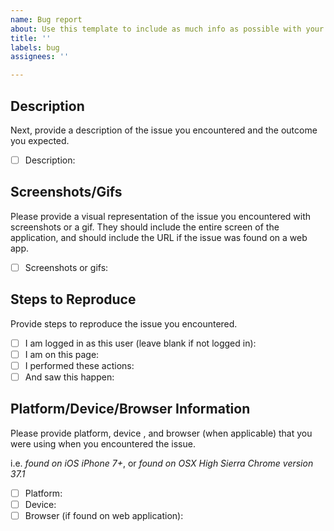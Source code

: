 ```yaml
---
name: Bug report
about: Use this template to include as much info as possible with your bug report
title: ''
labels: bug
assignees: ''

---
```


<!-- The issue Title should be something like "As a <user> when I <do this> <this happens>" -->

## Description
Next, provide a description of the issue you encountered and the outcome you expected.
- [ ] Description:

## Screenshots/Gifs
Please provide a visual representation of the issue you encountered with screenshots or a gif. They should include the entire screen of the application, and should include the URL if the issue was found on a web app.
- [ ] Screenshots or gifs:

## Steps to Reproduce
Provide steps to reproduce the issue you encountered.

- [ ] I am logged in as this user (leave blank if not logged in):
- [ ] I am on this page:
- [ ] I performed these actions:
- [ ] And saw this happen:

## Platform/Device/Browser Information
Please provide platform, device , and browser (when applicable) that you were using when you encountered the issue.

i.e. *found on iOS iPhone 7+*, or *found on OSX High Sierra Chrome version 37.1*

- [ ] Platform:
- [ ] Device:
- [ ] Browser (if found on web application):
